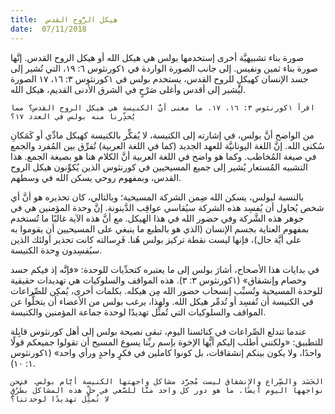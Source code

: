 ```yaml
---
title:  هيكل الرُّوح القدس
date:  07/11/2018
---
```


صورة بناء تشبيهيَّة أخرى إستخدمها بولس هي هيكل الله أو هيكل الروح القدس. إنَّها صورة بناء ثمين ونفيس. إلى جانب الصورة الواردة في ١كورنثوس ٦: ١٩، التي تُشير إلى جسد الإنسان كهيكلٍ للروح القدس، يستخدم بولس في ١كورنثوس ٣: ١٦، ١٧ الصورة ليُشير إلى أقدس وأغلى صَرْحٍ في الشرق الأدنى القديم، هيكل الله.

`اقرأ ١كورنثوس ٣: ١٦، ١٧. ما معنى أنَّ الكنيسة هي هيكل الروح القدس؟ مما يُحذِّرنا منه بولس في العدد ١٧؟`

من الواضح أنَّ بولس، في إشارته إلى الكنيسة، لا يُفكِّر بالكنيسة كهيكل مادِّي أو كَمَكانِ سُكنى الله. إنَّ اللغة اليونانيَّة للعهد الجديد (كما في اللغة العربية) تُفرِّق بين المُفرد والجمع في صيغة المُخاطب. وكما هو واضح في اللغة العربية أنَّ الكلام هنا هو بصيغة الجمع. هذا التشبيه المُستعار يُشير إلى جميع المسيحيين في كورنثوس الذين يُكوِّنون هيكل الروح القدس، وبمفهوم روحي يسكن الله في وسطهم.

بالنسبة لبولس، يسكن الله ضِمن الشركة المسيحية؛ وبالتالي، كان تحذيره هو أنَّ أي شخص يُحاول أن يُفسِد هذه الشركة سيُقاسي عواقِب الدَّينونة. إنَّ وحدة المؤمنين هي في جوهر هذه الشَّركة وفي حضور الله في هذا الهيكل. مع أنَّ هذه الآية غالبًا ما تُستخدم بمفهوم العناية بجسم الإنسان (الذي هو بالطبع ما ينبغي على المسيحيين أن يقوموا به على أيَّة حال)، فإنها ليست نقطة تركيز بولس هُنا. فَرِسالته كانت تحذير أولئك الذين سيُفسِدون وِحدة الكنيسة.

في بدايات هذا الأصحاح، أشارَ بولس إلى ما يعتبره كتحدِّيات للوحدة: «فإنَّه إذ فيكم حسد وخصام وإنشقاق» (١كورنثوس ٣: ٣). هذه المواقف والسلوكيات هي تهديدات حقيقية للوحدة المسيحية وتُسبِّب إنسحاب حضور الله مِن هيكله. بكلمات أخرى، يُمكِن للصِّراعات في الكنيسة أن تُفسِد أو تُدمِّر هيكل الله. ولهذا، يرغب بولس من الأعضاء أن يتخلُّوا عن المواقف والسلوكيات التي تُمثِّل تهديدًا لوحدة جماعة المؤمنين والكنيسة.

عندما تندلع الصِّراعات في كنائسنا اليوم، تبقى نصيحة بولس إلى أهل كورنثوس قابِلة للتطبيق: «ولكنني أطلب إليكم أيُّها الإخوة بإسم ربِّنا يسوع المسيح أن تقولوا جميعكم قولًا واحدًا، ولا يكون بينكم إنشقاقات، بل كونوا كاملين في فكرٍ واحدٍ ورأي واحد» (١كورنثوس ١: ١٠).

`الحَسَد والصِّراع والإنشقاق ليست مُجرَّد مشاكل واجهتها الكنيسة أيَّام بولس. فنحن نواجهها اليوم أيضًا. ما هو دور كل واحد منَّا للسَّعي في حلِّ هذه المشاكل بطُرُقٍ لا تُمثِّل تهديدًا لوحدتنا؟`
